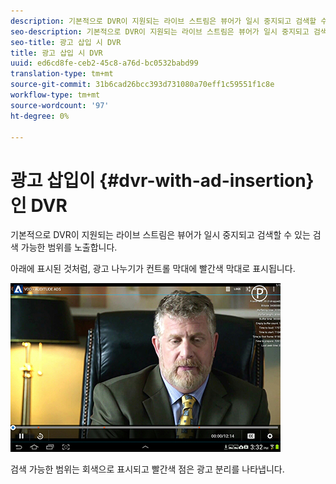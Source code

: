 ```yaml
---
description: 기본적으로 DVR이 지원되는 라이브 스트림은 뷰어가 일시 중지되고 검색할 수 있는 검색 가능한 범위를 노출합니다.
seo-description: 기본적으로 DVR이 지원되는 라이브 스트림은 뷰어가 일시 중지되고 검색할 수 있는 검색 가능한 범위를 노출합니다.
seo-title: 광고 삽입 시 DVR
title: 광고 삽입 시 DVR
uuid: ed6cd8fe-ceb2-45c8-a76d-bc0532babd99
translation-type: tm+mt
source-git-commit: 31b6cad26bcc393d731080a70eff1c59551f1c8e
workflow-type: tm+mt
source-wordcount: '97'
ht-degree: 0%

---
```



# 광고 삽입이 {#dvr-with-ad-insertion}인 DVR

기본적으로 DVR이 지원되는 라이브 스트림은 뷰어가 일시 중지되고 검색할 수 있는 검색 가능한 범위를 노출합니다.

아래에 표시된 것처럼, 광고 나누기가 컨트롤 막대에 빨간색 막대로 표시됩니다.

<!--<a id="fig_720DD22D2318485EAB4BEA55C30D5ECF"></a>-->

![](assets/dvr-with-ads.jpg)

검색 가능한 범위는 회색으로 표시되고 빨간색 점은 광고 분리를 나타냅니다.

